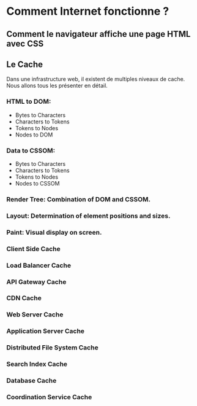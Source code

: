 # Comment Internet fonctionne ?

## Comment le navigateur affiche une page HTML avec CSS

## Le Cache

Dans une infrastructure web, il existent de multiples niveaux de cache. Nous allons tous les présenter en détail.

### HTML to DOM:

- Bytes to Characters
- Characters to Tokens
- Tokens to Nodes
- Nodes to DOM

### Data to CSSOM:

- Bytes to Characters
- Characters to Tokens
- Tokens to Nodes
- Nodes to CSSOM

### Render Tree: Combination of DOM and CSSOM.

### Layout: Determination of element positions and sizes.

### Paint: Visual display on screen.

### Client Side Cache

### Load Balancer Cache

### API Gateway Cache

### CDN Cache

### Web Server Cache

### Application Server Cache

### Distributed File System Cache

### Search Index Cache

### Database Cache

### Coordination Service Cache
